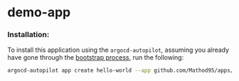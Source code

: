 # demo-app
### Installation:
To install this application using the `argocd-autopilot`, assuming you already have gone through the [bootstrap process](https://argocd-autopilot.readthedocs.io/en/latest/Getting-Started/), run the following:
```bash
argocd-autopilot app create hello-world --app github.com/Mathod95/apps/examples/demo-app/ -p management
```